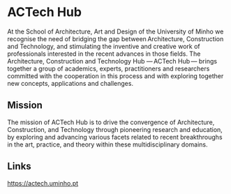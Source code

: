 # ACTech Hub

At the School of Architecture, Art and Design of the University of Minho we recognise the need of bridging the gap between Architecture, Construction and Technology, and stimulating the inventive and creative work of professionals interested in the recent advances in those fields. 
The Architecture, Construction and Technology Hub — ACTech Hub — brings together a group of academics, experts, practitioners and researchers committed with the cooperation in this process and with exploring together new concepts, applications and challenges. 

## Mission
The mission of ACTech Hub is to drive the convergence of Architecture, Construction, and Technology through pioneering research and education, by exploring and advancing various facets related to recent breakthroughs in the art, practice, and theory within these multidisciplinary domains. 

## Links
https://actech.uminho.pt
